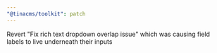 ```yaml
---
"@tinacms/toolkit": patch
---
```


Revert "Fix rich text dropdown overlap issue" which was causing field labels to live underneath their inputs
